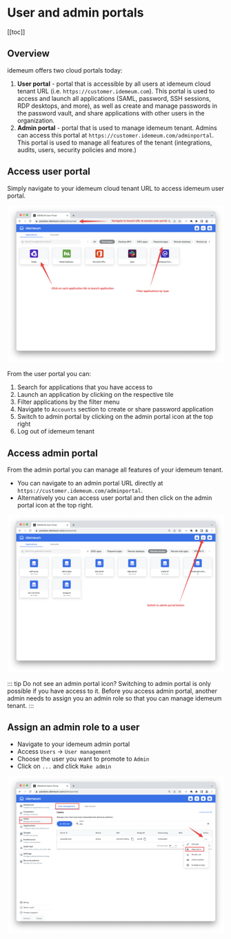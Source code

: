 # User and admin portals

[[toc]]

## Overview
idemeum offers two cloud portals today:

1. **User portal** - portal that is accessible by all users at idemeum cloud tenant URL (i.e. `https://customer.idemeum.com`). This portal is used to access and launch all applications (SAML, password, SSH sessions, RDP desktops, and more), as well as create and manage passwords in the password vault, and share applications with other users in the organization.
2. **Admin portal** - portal that is used to manage idemeum tenant. Admins can access this portal at `https://customer.idemeum.com/adminportal`. This portal is used to manage all features of the tenant (integrations, audits, users, security policies and more.)

## Access user portal

Simply navigate to your idemeum cloud tenant URL to access idemeum user portal. 

![](./images/user-admin-portals/user-portal-overview.png)

From the user portal you can:

1. Search for applications that you have access to
2. Launch an application by clicking on the respective tile
3. Filter applications by the filter menu
4. Navigate to `Accounts` section to create or share password application
5. Switch to admin portal by clicking on the admin portal icon at the top right
6. Log out of idemeum tenant

## Access admin portal

From the admin portal you can manage all features of your idemeum tenant. 

* You can navigate to an admin portal URL directly at `https://customer.idemeum.com/adminportal`. 
* Alternatively you can access user portal and then click on the admin portal icon at the top right. 

![](./images/user-admin-portals/admin-portal-switch.png)

::: tip Do not see an admin portal icon?
Switching to admin portal is only possible if you have access to it. Before you access admin portal, another admin needs to assign you an admin role so that you can manage idemeum tenant. 
:::

## Assign an admin role to a user

* Navigate to your idemeum admin portal
* Access `Users` -> `User management`
* Choose the user you want to promote to `Admin`
* Click on `...` and click `Make admin`

![](./images/user-admin-portals/make-admin.png)